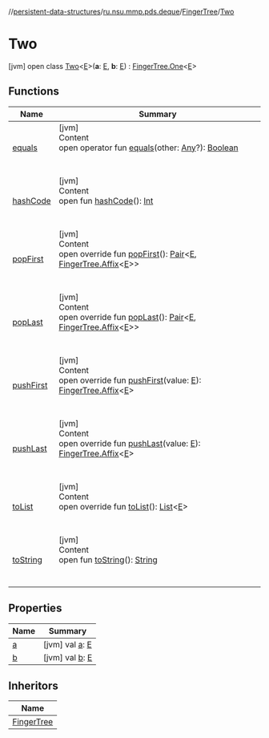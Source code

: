//[persistent-data-structures](../../../index.md)/[ru.nsu.mmp.pds.deque](../../index.md)/[FingerTree](../index.md)/[Two](index.md)



# Two  
 [jvm] open class [Two](index.md)<[E](index.md)>(**a**: [E](index.md), **b**: [E](index.md)) : [FingerTree.One](../-one/index.md)<[E](index.md)>    


## Functions  
  
|  Name|  Summary| 
|---|---|
| <a name="kotlin/Any/equals/#kotlin.Any?/PointingToDeclaration/"></a>[equals](../../../ru.nsu.mmp.pds.map/-persistent-map/index.md#%5Bkotlin%2FAny%2Fequals%2F%23kotlin.Any%3F%2FPointingToDeclaration%2F%5D%2FFunctions%2F-1300934387)| <a name="kotlin/Any/equals/#kotlin.Any?/PointingToDeclaration/"></a>[jvm]  <br>Content  <br>open operator fun [equals](../../../ru.nsu.mmp.pds.map/-persistent-map/index.md#%5Bkotlin%2FAny%2Fequals%2F%23kotlin.Any%3F%2FPointingToDeclaration%2F%5D%2FFunctions%2F-1300934387)(other: [Any](https://kotlinlang.org/api/latest/jvm/stdlib/kotlin/-any/index.html)?): [Boolean](https://kotlinlang.org/api/latest/jvm/stdlib/kotlin/-boolean/index.html)  <br><br><br>
| <a name="kotlin/Any/hashCode/#/PointingToDeclaration/"></a>[hashCode](../../../ru.nsu.mmp.pds.map/-persistent-map/index.md#%5Bkotlin%2FAny%2FhashCode%2F%23%2FPointingToDeclaration%2F%5D%2FFunctions%2F-1300934387)| <a name="kotlin/Any/hashCode/#/PointingToDeclaration/"></a>[jvm]  <br>Content  <br>open fun [hashCode](../../../ru.nsu.mmp.pds.map/-persistent-map/index.md#%5Bkotlin%2FAny%2FhashCode%2F%23%2FPointingToDeclaration%2F%5D%2FFunctions%2F-1300934387)(): [Int](https://kotlinlang.org/api/latest/jvm/stdlib/kotlin/-int/index.html)  <br><br><br>
| <a name="ru.nsu.mmp.pds.deque/FingerTree.Two/popFirst/#/PointingToDeclaration/"></a>[popFirst](pop-first.md)| <a name="ru.nsu.mmp.pds.deque/FingerTree.Two/popFirst/#/PointingToDeclaration/"></a>[jvm]  <br>Content  <br>open override fun [popFirst](pop-first.md)(): [Pair](https://kotlinlang.org/api/latest/jvm/stdlib/kotlin/-pair/index.html)<[E](index.md), [FingerTree.Affix](../-affix/index.md)<[E](index.md)>>  <br><br><br>
| <a name="ru.nsu.mmp.pds.deque/FingerTree.Two/popLast/#/PointingToDeclaration/"></a>[popLast](pop-last.md)| <a name="ru.nsu.mmp.pds.deque/FingerTree.Two/popLast/#/PointingToDeclaration/"></a>[jvm]  <br>Content  <br>open override fun [popLast](pop-last.md)(): [Pair](https://kotlinlang.org/api/latest/jvm/stdlib/kotlin/-pair/index.html)<[E](index.md), [FingerTree.Affix](../-affix/index.md)<[E](index.md)>>  <br><br><br>
| <a name="ru.nsu.mmp.pds.deque/FingerTree.Two/pushFirst/#TypeParam(bounds=[kotlin.Any?])/PointingToDeclaration/"></a>[pushFirst](push-first.md)| <a name="ru.nsu.mmp.pds.deque/FingerTree.Two/pushFirst/#TypeParam(bounds=[kotlin.Any?])/PointingToDeclaration/"></a>[jvm]  <br>Content  <br>open override fun [pushFirst](push-first.md)(value: [E](index.md)): [FingerTree.Affix](../-affix/index.md)<[E](index.md)>  <br><br><br>
| <a name="ru.nsu.mmp.pds.deque/FingerTree.Two/pushLast/#TypeParam(bounds=[kotlin.Any?])/PointingToDeclaration/"></a>[pushLast](push-last.md)| <a name="ru.nsu.mmp.pds.deque/FingerTree.Two/pushLast/#TypeParam(bounds=[kotlin.Any?])/PointingToDeclaration/"></a>[jvm]  <br>Content  <br>open override fun [pushLast](push-last.md)(value: [E](index.md)): [FingerTree.Affix](../-affix/index.md)<[E](index.md)>  <br><br><br>
| <a name="ru.nsu.mmp.pds.deque/FingerTree.Two/toList/#/PointingToDeclaration/"></a>[toList](to-list.md)| <a name="ru.nsu.mmp.pds.deque/FingerTree.Two/toList/#/PointingToDeclaration/"></a>[jvm]  <br>Content  <br>open override fun [toList](to-list.md)(): [List](https://kotlinlang.org/api/latest/jvm/stdlib/kotlin.collections/-list/index.html)<[E](index.md)>  <br><br><br>
| <a name="kotlin/Any/toString/#/PointingToDeclaration/"></a>[toString](../../../ru.nsu.mmp.pds.map/-persistent-map/index.md#%5Bkotlin%2FAny%2FtoString%2F%23%2FPointingToDeclaration%2F%5D%2FFunctions%2F-1300934387)| <a name="kotlin/Any/toString/#/PointingToDeclaration/"></a>[jvm]  <br>Content  <br>open fun [toString](../../../ru.nsu.mmp.pds.map/-persistent-map/index.md#%5Bkotlin%2FAny%2FtoString%2F%23%2FPointingToDeclaration%2F%5D%2FFunctions%2F-1300934387)(): [String](https://kotlinlang.org/api/latest/jvm/stdlib/kotlin/-string/index.html)  <br><br><br>


## Properties  
  
|  Name|  Summary| 
|---|---|
| <a name="ru.nsu.mmp.pds.deque/FingerTree.Two/a/#/PointingToDeclaration/"></a>[a](index.md#%5Bru.nsu.mmp.pds.deque%2FFingerTree.Two%2Fa%2F%23%2FPointingToDeclaration%2F%5D%2FProperties%2F-1300934387)| <a name="ru.nsu.mmp.pds.deque/FingerTree.Two/a/#/PointingToDeclaration/"></a> [jvm] val [a](index.md#%5Bru.nsu.mmp.pds.deque%2FFingerTree.Two%2Fa%2F%23%2FPointingToDeclaration%2F%5D%2FProperties%2F-1300934387): [E](index.md)   <br>
| <a name="ru.nsu.mmp.pds.deque/FingerTree.Two/b/#/PointingToDeclaration/"></a>[b](b.md)| <a name="ru.nsu.mmp.pds.deque/FingerTree.Two/b/#/PointingToDeclaration/"></a> [jvm] val [b](b.md): [E](index.md)   <br>


## Inheritors  
  
|  Name| 
|---|
| <a name="ru.nsu.mmp.pds.deque/FingerTree.Three///PointingToDeclaration/"></a>[FingerTree](../-three/index.md)

